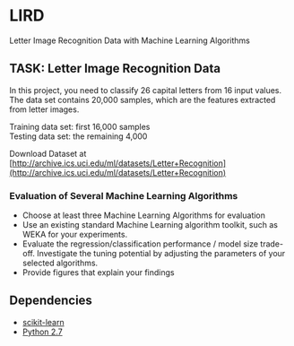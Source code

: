 LIRD
====

Letter Image Recognition Data with Machine Learning Algorithms


TASK: Letter Image Recognition Data
-----------------------------------

In this project, you need to classify 26 capital letters from 16 input values.
The data set contains 20,000 samples, which are the features extracted from
letter images.

Training data set: first 16,000 samples <br />
Testing data set: the remaining 4,000

Download Dataset at [http://archive.ics.uci.edu/ml/datasets/Letter+Recognition](http://archive.ics.uci.edu/ml/datasets/Letter+Recognition)


### Evaluation of Several Machine Learning Algorithms

* Choose at least three Machine Learning Algorithms for evaluation
* Use an existing standard Machine Learning algorithm toolkit, such as WEKA for
  your experiments.
* Evaluate the regression/classification performance / model size trade-off.
  Investigate the tuning potential by adjusting the parameters of your selected
  algorithms.
* Provide figures that explain your findings


Dependencies
------------
* [scikit-learn](http://scikit-learn.org/stable/install.html)
* [Python 2.7](http://python.org/download/releases/2.7/)
